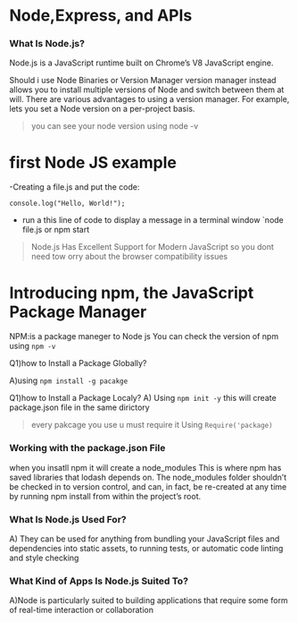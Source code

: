 # Node,Express, and APIs

### What Is Node.js?

Node.js  is a JavaScript runtime built on Chrome’s V8 JavaScript engine.

 Should i use Node Binaries or Version Manager
 version manager instead  allows you to install multiple versions of Node and switch between them at will. There are various advantages to using a version manager. For example,  lets you set a Node version on a per-project basis.

 > you can see your node version using node -v

 # first Node JS example

 -Creating a file.js and put the code:

`console.log("Hello, World!");`
- run a this line of code to display a message in a terminal window
`node file.js or npm start

>Node.js Has Excellent Support for Modern JavaScript  so you dont need tow orry about the browser compatibility issues

# Introducing npm, the JavaScript Package Manager

NPM:is a package maneger to Node js You can check the version of npm using `npm -v`

Q1)how to Install a Package Globally?

A)using `npm install -g pacakge`

Q1)how to Install a Package Localy?
A) Using `npm init -y` this will create package.json file in the same dirictory

>every pakcage you use u must require it Using `Require('package)`

### Working with the package.json File

 when you insatll npm  it will create a node_modules This is where npm has saved libraries that lodash depends on. The node_modules folder shouldn’t be checked in to version control, and can, in fact, be re-created at any time by running npm install from within the project’s root.


 ### What Is Node.js Used For?
A) They can be used for anything from bundling your JavaScript files and dependencies into static assets, to running tests, or automatic code linting and style checking

### What Kind of Apps Is Node.js Suited To?

A)Node is particularly suited to building applications that require some form of real-time interaction or collaboration 




